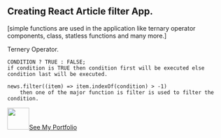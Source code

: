 ## Creating React Article filter App.


[simple functions are used in the application like ternary operator components, class, statless functions and many more.]


Ternery Operator.
    
    CONDITION ? TRUE : FALSE;
    if condition is TRUE then condition first will be executed else condition last will be executed.

    news.filter((item) => item.indexOf(condition) > -1)
        then one of the major function is filter is used to filter the condition.


<a href ="http://codewithdeepak.in"><img src="https://th.bing.com/th/id/R.89781f9d1ea6d60175e44db9efbf2a9e?rik=yIUR2R9%2fnfMhfw&riu=http%3a%2f%2fcdn.onlinewebfonts.com%2fsvg%2fimg_182200.png&ehk=2Pz75MY3sXwx6RivP%2buKpX6yGmZTFa%2bXcjnvs%2bisWxk%3d&risl=&pid=ImgRaw&r=0" height="50px" width="50px">See My Portfolio</a>

